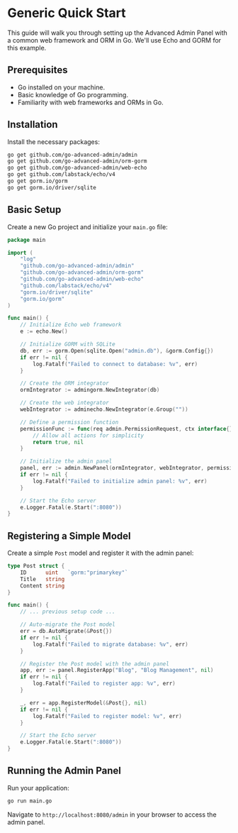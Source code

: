 # Generic Quick Start
This guide will walk you through setting up the Advanced Admin Panel with a common web framework and ORM in Go. We'll use Echo and GORM for this example.

## Prerequisites
- Go installed on your machine. 
- Basic knowledge of Go programming. 
- Familiarity with web frameworks and ORMs in Go.

## Installation
Install the necessary packages:
```bash
go get github.com/go-advanced-admin/admin
go get github.com/go-advanced-admin/orm-gorm
go get github.com/go-advanced-admin/web-echo
go get github.com/labstack/echo/v4
go get gorm.io/gorm
go get gorm.io/driver/sqlite
```

## Basic Setup
Create a new Go project and initialize your `main.go` file:
```go
package main

import (
    "log"
    "github.com/go-advanced-admin/admin"
    "github.com/go-advanced-admin/orm-gorm"
    "github.com/go-advanced-admin/web-echo"
    "github.com/labstack/echo/v4"
    "gorm.io/driver/sqlite"
    "gorm.io/gorm"
)

func main() {
    // Initialize Echo web framework
    e := echo.New()

    // Initialize GORM with SQLite
    db, err := gorm.Open(sqlite.Open("admin.db"), &gorm.Config{})
    if err != nil {
        log.Fatalf("Failed to connect to database: %v", err)
    }

    // Create the ORM integrator
    ormIntegrator := admingorm.NewIntegrator(db)

    // Create the web integrator
    webIntegrator := adminecho.NewIntegrator(e.Group(""))

    // Define a permission function
    permissionFunc := func(req admin.PermissionRequest, ctx interface{}) (bool, error) {
        // Allow all actions for simplicity
        return true, nil
    }

    // Initialize the admin panel
    panel, err := admin.NewPanel(ormIntegrator, webIntegrator, permissionFunc, nil)
    if err != nil {
        log.Fatalf("Failed to initialize admin panel: %v", err)
    }

    // Start the Echo server
    e.Logger.Fatal(e.Start(":8080"))
}
```

## Registering a Simple Model
Create a simple `Post` model and register it with the admin panel:
```go 
type Post struct {
    ID      uint   `gorm:"primarykey"`
    Title   string
    Content string
}

func main() {
    // ... previous setup code ...

    // Auto-migrate the Post model
    err = db.AutoMigrate(&Post{})
    if err != nil {
        log.Fatalf("Failed to migrate database: %v", err)
    }

    // Register the Post model with the admin panel
    app, err := panel.RegisterApp("Blog", "Blog Management", nil)
    if err != nil {
        log.Fatalf("Failed to register app: %v", err)
    }

    _, err = app.RegisterModel(&Post{}, nil)
    if err != nil {
        log.Fatalf("Failed to register model: %v", err)
    }

    // Start the Echo server
    e.Logger.Fatal(e.Start(":8080"))
}
```

## Running the Admin Panel
Run your application:
```bash
go run main.go
```
Navigate to `http://localhost:8080/admin` in your browser to access the admin panel.